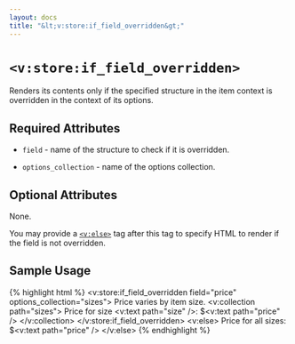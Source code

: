 ```yaml
---
layout: docs
title: "&lt;v:store:if_field_overridden&gt;"
---
```


# `<v:store:if_field_overridden>`

Renders its contents only if the specified structure in the item context
is overridden in the context of its options.

## Required Attributes

-   `field` - name of the structure to check if it is overridden.

-   `options_collection` - name of the options collection.

## Optional Attributes

None.

You may provide a [`<v:else>`](/v_else/) tag after this tag to specify
HTML to render if the field is not overridden.

## Sample Usage

{% highlight html %}
<v:store:if_field_overridden field="price" options_collection="sizes">
 Price varies by item size.
 <v:collection path="sizes">
  Price for size <v:text path="size" />: $<v:text path="price" />
 </v:collection> 
</v:store:if_field_overridden>
<v:else>
 Price for all sizes: $<v:text path="price" />
</v:else>
{% endhighlight %}

